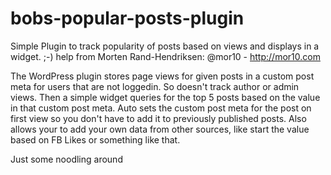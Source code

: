 bobs-popular-posts-plugin
=========================

Simple Plugin to track popularity of posts based on views and displays in a widget.
;-) help from Morten Rand-Hendriksen: @mor10 - http://mor10.com

The WordPress plugin stores page views for given posts in a custom post meta for users that are not loggedin. So doesn't track author or admin views.
Then a simple widget queries for the top 5 posts based on the value in that custom post meta. Auto sets the custom post meta for the post on first view so you don't have to add it to previously published posts.
Also allows your to add your own data from other sources, like start the value based on FB Likes or something like that.

Just some noodling around
